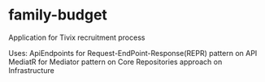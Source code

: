 # family-budget
Application for Tivix recruitment process

Uses:
ApiEndpoints for Request-EndPoint-Response(REPR) pattern on API
MediatR for Mediator pattern on Core
Repositories approach on Infrastructure